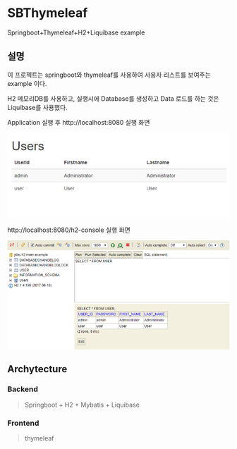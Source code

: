 # SBThymeleaf
Springboot+Thymeleaf+H2+Liquibase example

## 설명
이 프로젝트는 springboot와 thymeleaf를 사용하여 사용자 리스트를 보여주는 example 이다.

H2 메모리DB를 사용하고, 실행시에 Database를 생성하고 Data 로드를 하는 것은 Liquibase를 사용했다.

Application 실행 후 http://localhost:8080 실행 화면

![실행화면](/screenshot/Users.png)

http://localhost:8080/h2-console 실행 화면

![H2 Console 실행화면](/screenshot/h2console.png)

## Archytecture

### Backend
>Springboot + H2 + Mybatis + Liquibase
### Frontend 
>thymeleaf
